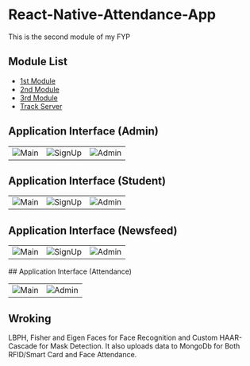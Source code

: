 # React-Native-Attendance-App
This is the second module of my FYP

 ## Module List
 - [1st Module](https://github.com/AbdulHadi404/FaceRecognition-And-MaskDetection)
 - [2nd Module](https://github.com/AbdulHadi404/React-Native-Attendance-App)
 - [3rd Module](https://github.com/AbdulHadi404/RFID-Attendance)
 - [Track Server](https://github.com/AbdulHadi404/track-server)

## Application Interface (Admin)
<table>
  <tr>
    <td align="center">
      <img src="https://live.staticflickr.com/65535/51320461663_601047c0a9_z.jpg " alt="Main">
    </td>
     <td align="center">
      <img src="https://live.staticflickr.com/65535/51319521277_ed492a89eb_z.jpg " alt="SignUp">
  </td>
       <td align="center">
      <img src="https://live.staticflickr.com/65535/51319521262_1e13cbfbb6_z.jpg " alt="Admin">
    </td>
    </tr>
    </table>
    
## Application Interface (Student)
<table>
  <tr>
    <td align="center">
      <img src="https://live.staticflickr.com/65535/51321261070_1a375f3e67_z.jpg" alt="Main">
    </td>
     <td align="center">
      <img src="https://live.staticflickr.com/65535/51319521692_c194a48b28_z.jpg" alt="SignUp">
  </td>
       <td align="center">
      <img src="https://live.staticflickr.com/65535/51320977334_0a7ce22a90_w.jpg" alt="Admin">
    </td>
    </tr>
    </table>
    
## Application Interface (Newsfeed)
<table>
  <tr>
    <td align="center">
      <img src="https://live.staticflickr.com/65535/51319521532_40fd3d15db_w.jpg" alt="Main">
    </td>
     <td align="center">
      <img src="https://live.staticflickr.com/65535/51320461853_ca29ddf616_w.jpg" alt="SignUp">
  </td>
       <td align="center">
      <img src="https://live.staticflickr.com/65535/51321260940_04789dddbf_w.jpg" alt="Admin">
    </td>
    </tr>
    </table>
## Application Interface (Attendance)
<table>
  <tr>
    <td align="center">
      <img src="https://live.staticflickr.com/65535/51319521867_1d9cc19208_w.jpg" alt="Main">
    </td>
    <td align="center">
      <img src="https://live.staticflickr.com/65535/51320260216_fa82e267de_w.jpg" alt="Admin">
    </td>
    </tr>
    </table>
    
## Wroking
LBPH, Fisher and Eigen Faces for Face Recognition and Custom HAAR-Cascade for Mask Detection.
It also uploads data to MongoDb for Both RFID/Smart Card and Face Attendance.
